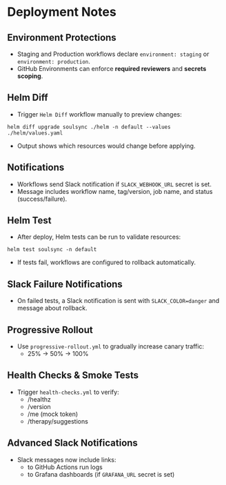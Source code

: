 # Deployment Notes

## Environment Protections
- Staging and Production workflows declare `environment: staging` or `environment: production`.
- GitHub Environments can enforce **required reviewers** and **secrets scoping**.

## Helm Diff
- Trigger `Helm Diff` workflow manually to preview changes:
```
helm diff upgrade soulsync ./helm -n default --values ./helm/values.yaml
```
- Output shows which resources would change before applying.

## Notifications
- Workflows send Slack notification if `SLACK_WEBHOOK_URL` secret is set.
- Message includes workflow name, tag/version, job name, and status (success/failure).

## Helm Test
- After deploy, Helm tests can be run to validate resources:
```
helm test soulsync -n default
```

- If tests fail, workflows are configured to rollback automatically.

## Slack Failure Notifications
- On failed tests, a Slack notification is sent with `SLACK_COLOR=danger` and message about rollback.

## Progressive Rollout
- Use `progressive-rollout.yml` to gradually increase canary traffic:
  - 25% → 50% → 100%

## Health Checks & Smoke Tests
- Trigger `health-checks.yml` to verify:
  - /healthz
  - /version
  - /me (mock token)
  - /therapy/suggestions

## Advanced Slack Notifications
- Slack messages now include links:
  - to GitHub Actions run logs
  - to Grafana dashboards (if `GRAFANA_URL` secret is set)

